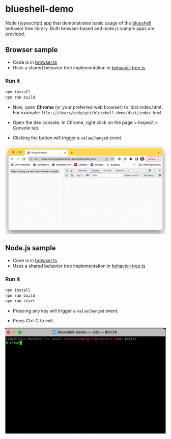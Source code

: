 # blueshell-demo

Node (typescript) app that demonstrates basic usage of the [blueshell](https://github.com/6RiverSystems/blueshell) behavior tree library. Both browser-based and node.js sample apps are provided. 


## Browser sample

* Code is in [browser.ts](src/browser.ts)
* Uses a shared behavior tree implementation in [behavior-tree.ts](src/behavior-tree.ts)

### Run it

```bash
npm install
npm run build
```

* Now, open **Chrome** (or your preferred web browser) to 'dist.index.html'. For example: `file:///Users/cody/git/blueshell-demo/dist/index.html`.

* Open the dev console. In Chrome, right click on the page > Inspect > Console tab.

* Clicking the button will trigger a `valueChanged` event.

![blueshell-demo in browser](doc/browser.gif)

## Node.js sample

* Code is in [browser.ts](src/browser.ts)
* Uses a shared behavior tree implementation in [behavior-tree.ts](src/behavior-tree.ts)

### Run it

```bash
npm install
npn run build
npm run start
```

* Pressing any key will trigger a `valueChanged` event.  

* Press Ctrl-C to exit.

![blueshell-demo in node.js](doc/node.gif)
